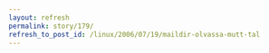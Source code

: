 ```yaml
---
layout: refresh
permalink: story/179/
refresh_to_post_id: /linux/2006/07/19/maildir-olvassa-mutt-tal
---
```

